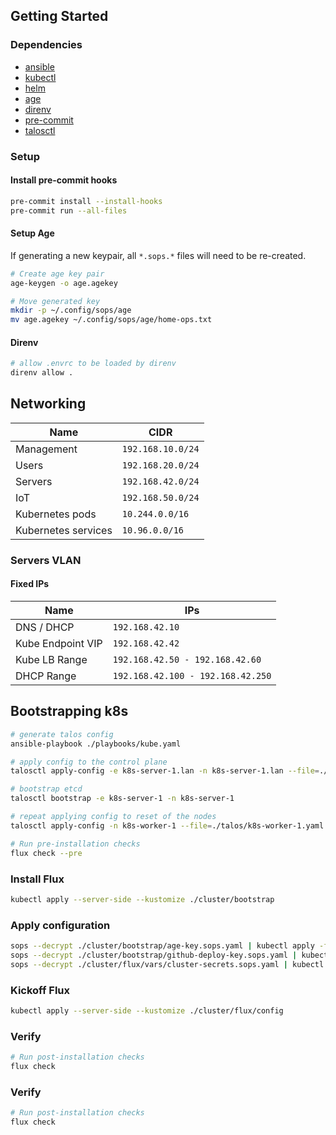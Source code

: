 ## Getting Started

### Dependencies

- [ansible](https://www.ansible.com/)
- [kubectl](https://kubernetes.io/docs/tasks/tools/)
- [helm](https://helm.sh/docs/intro/install/)
- [age](https://github.com/FiloSottile/age)
- [direnv](https://github.com/direnv/direnv)
- [pre-commit](https://github.com/pre-commit/pre-commit)
- [talosctl](https://www.talos.dev/latest/introduction/quickstart/)

### Setup

#### Install pre-commit hooks

```bash
pre-commit install --install-hooks
pre-commit run --all-files
```

#### Setup Age

If generating a new keypair, all `*.sops.*` files will need to be re-created.

```bash
# Create age key pair
age-keygen -o age.agekey
```

```bash
# Move generated key
mkdir -p ~/.config/sops/age
mv age.agekey ~/.config/sops/age/home-ops.txt
```

#### Direnv

```bash
# allow .envrc to be loaded by direnv
direnv allow .
```

## Networking

| Name                | CIDR              |
| ------------------- | ----------------- |
| Management          | `192.168.10.0/24` |
| Users               | `192.168.20.0/24` |
| Servers             | `192.168.42.0/24` |
| IoT                 | `192.168.50.0/24` |
| Kubernetes pods     | `10.244.0.0/16`   |
| Kubernetes services | `10.96.0.0/16`    |

### Servers VLAN

#### Fixed IPs

| Name              | IPs                               |
| ----------------- | --------------------------------- |
| DNS / DHCP        | `192.168.42.10`                   |
| Kube Endpoint VIP | `192.168.42.42`                   |
| Kube LB Range     | `192.168.42.50 - 192.168.42.60`   |
| DHCP Range        | `192.168.42.100 - 192.168.42.250` |

## Bootstrapping k8s

```bash
# generate talos config
ansible-playbook ./playbooks/kube.yaml
```

```bash
# apply config to the control plane
talosctl apply-config -e k8s-server-1.lan -n k8s-server-1.lan --file=./talos/k8s-server-1.yaml --insecure
```

```bash
# bootstrap etcd
talosctl bootstrap -e k8s-server-1 -n k8s-server-1
```

```bash
# repeat applying config to reset of the nodes
talosctl apply-config -n k8s-worker-1 --file=./talos/k8s-worker-1.yaml --insecure
```

```bash
# Run pre-installation checks
flux check --pre
```

### Install Flux

```bash
kubectl apply --server-side --kustomize ./cluster/bootstrap
```

### Apply configuration

```bash
sops --decrypt ./cluster/bootstrap/age-key.sops.yaml | kubectl apply -f -
sops --decrypt ./cluster/bootstrap/github-deploy-key.sops.yaml | kubectl apply -f -
sops --decrypt ./cluster/flux/vars/cluster-secrets.sops.yaml | kubectl apply -f -
```

### Kickoff Flux

```bash
kubectl apply --server-side --kustomize ./cluster/flux/config
```

### Verify

```bash
# Run post-installation checks
flux check
```

### Verify

```bash
# Run post-installation checks
flux check
```
